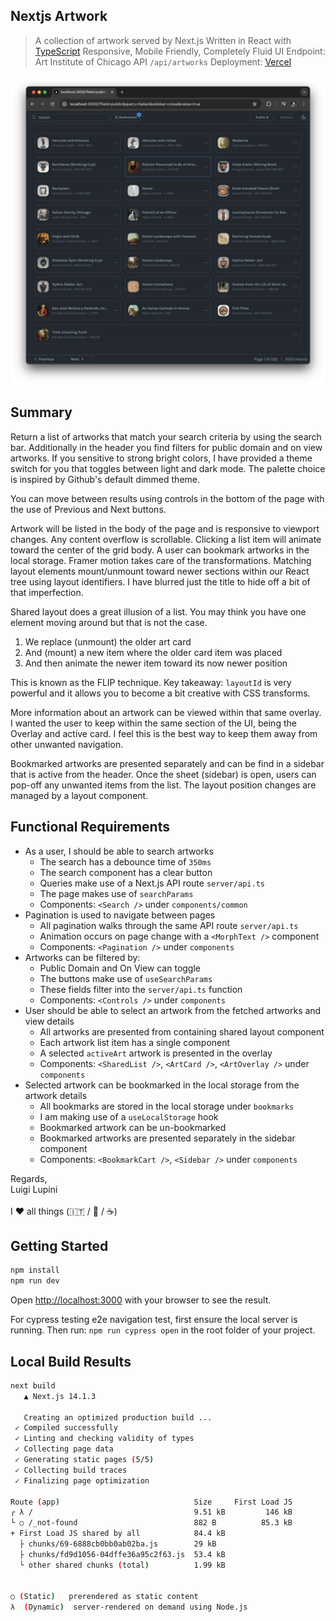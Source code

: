 ## Nextjs Artwork

> A collection of artwork served by Next.js
> Written in React with [TypeScript](https://www.typescriptlang.org/)
> Responsive, Mobile Friendly, Completely Fluid UI
> Endpoint: Art Institute of Chicago API `/api/artworks`
> Deployment: [Vercel](https://vercel.com/)

![alt text](./capture.png)

## Summary

Return a list of artworks that match your search criteria by using the search bar. Additionally in the header you find filters for public domain and on view artworks. If you sensitive to strong bright colors, I have provided a theme switch for you that toggles between light and dark mode. The palette choice is inspired by Github's default dimmed theme.

You can move between results using controls in the bottom of the page with the use of Previous and Next buttons.

Artwork will be listed in the body of the page and is responsive to viewport changes. Any content overflow is scrollable. Clicking a list item will animate toward the center of the grid body. A user can bookmark artworks in the local storage. Framer motion takes care of the transformations. Matching layout elements mount/unmount toward newer sections within our React tree using layout identifiers. I have blurred just the title to hide off a bit of that imperfection.

Shared layout does a great illusion of a list. You may think you have one element moving around but that is not the case.

1. We replace (unmount) the older art card
2. And (mount) a new item where the older card item was placed
3. And then animate the newer item toward its now newer position

This is known as the FLIP technique. Key takeaway: `layoutId` is very powerful and it allows you to become a bit creative with CSS transforms.

More information about an artwork can be viewed within that same overlay. I wanted the user to keep within the same section of the UI, being the Overlay and active card. I feel this is the best way to keep them away from other unwanted navigation.

Bookmarked artworks are presented separately and can be find in a sidebar that is active from the header. Once the sheet (sidebar) is open, users can pop-off any unwanted items from the list. The layout position changes are managed by a layout component.

## Functional Requirements
- As a user, I should be able to search artworks
  - The search has a debounce time of `350ms`
  - The search component has a clear button
  - Queries make use of a Next.js API route `server/api.ts`
  - The page makes use of `searchParams`
  - Components: `<Search />` under `components/common`
- Pagination is used to navigate between pages
  - All pagination walks through the same API route `server/api.ts`
  - Animation occurs on page change with a `<MorphText />` component
  - Components: `<Pagination />` under `components`
- Artworks can be filtered by:
  - Public Domain and On View can toggle
  - The buttons make use of `useSearchParams`
  - These fields filter into the `server/api.ts` function
  - Components: `<Controls />` under `components`
- User should be able to select an artwork from the fetched artworks and view details
  - All artworks are presented from containing shared layout component
  - Each artwork list item has a single component
  - A selected `activeArt` artwork is presented in the overlay
  - Components: `<SharedList />`, `<ArtCard />`, `<ArtOverlay />` under `components`
- Selected artwork can be bookmarked in the local storage from the artwork details
  - All bookmarks are stored in the local storage under `bookmarks`
  - I am making use of a `useLocalStorage` hook
  - Bookmarked artwork can be un-bookmarked
  - Bookmarked artworks are presented separately in the sidebar component
  - Components: `<BookmarkCart />`, `<Sidebar />` under `components`

Regards, <br />
Luigi Lupini <br />
<br />
I ❤️ all things (🇮🇹 / 🛵 / ☕️)<br />

## Getting Started

```bash
npm install
npm run dev
```

Open [http://localhost:3000](http://localhost:3000) with your browser to see the result.

For cypress testing e2e navigation test, first ensure the local server is running. Then run: `npm run cypress open` in the root folder of your project.

## Local Build Results

```bash
next build
   ▲ Next.js 14.1.3

   Creating an optimized production build ...
 ✓ Compiled successfully
 ✓ Linting and checking validity of types
 ✓ Collecting page data
 ✓ Generating static pages (5/5)
 ✓ Collecting build traces
 ✓ Finalizing page optimization

Route (app)                              Size     First Load JS
┌ λ /                                    9.51 kB         146 kB
└ ○ /_not-found                          882 B          85.3 kB
+ First Load JS shared by all            84.4 kB
  ├ chunks/69-6888cb0bb0ab02ba.js        29 kB
  ├ chunks/fd9d1056-04dffe36a95c2f63.js  53.4 kB
  └ other shared chunks (total)          1.99 kB


○ (Static)   prerendered as static content
λ  (Dynamic)  server-rendered on demand using Node.js
```
